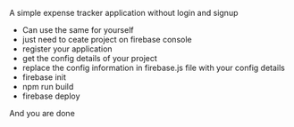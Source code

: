A simple expense tracker application without login and signup
* Can use the same for yourself
* just need to ceate project on firebase console 
* register your application
* get the config details of your project
* replace the config information in firebase.js file with your config details
* firebase init
* npm run build
* firebase deploy

And you are done
